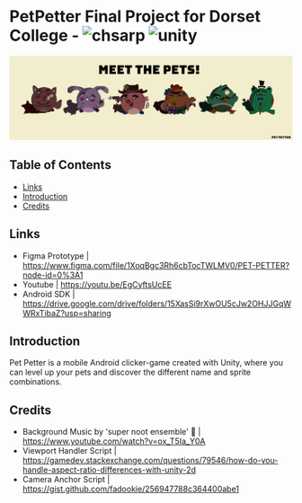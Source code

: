 # PetPetter Final Project for Dorset College - ![chsarp](https://img.shields.io/badge/-csharp-green) ![unity](https://img.shields.io/badge/-unity-lightgrey)
![](/readmeimages/pets.png)
## Table of Contents
* [Links](#links)
* [Introduction](#introduction)
* [Credits](#credits)

## Links
- Figma Prototype | https://www.figma.com/file/1XoqBgc3Rh6cbTocTWLMV0/PET-PETTER?node-id=0%3A1
- Youtube | https://youtu.be/EgCyftsUcEE
- Android SDK | https://drive.google.com/drive/folders/15XasSi9rXwOU5cJw2OHJJGqWWRxTibaZ?usp=sharing

## Introduction
Pet Petter is a mobile Android clicker-game created with Unity, where you can level up your pets and discover the different name and sprite combinations. 

## Credits
- Background Music by 'super noot ensemble' 🎵 | https://www.youtube.com/watch?v=ox_T5Ia_Y0A
- Viewport Handler Script | https://gamedev.stackexchange.com/questions/79546/how-do-you-handle-aspect-ratio-differences-with-unity-2d
- Camera Anchor Script | https://gist.github.com/fadookie/256947788c364400abe1


